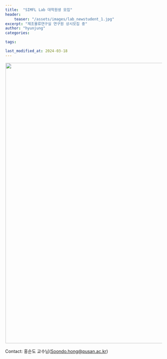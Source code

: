 ```yaml
---
title:  "SIMFL Lab 대학원생 모집"
header:
    teaser: "/assets/images/lab_newstudent_1.jpg"
excerpt: "제조물류연구실 연구원 상시모집 중"
author: "hyunjung"
categories:

tags:

last_modified_at: 2024-03-18
---
```

<img align="center" width="900" height="900" style="border: 1px solid white" src="/assets/images/lab_newstudent.jpg"> 

Contact: 홍순도 교수님([Soondo.hong@pusan.ac.kr](mailto:Soondo.hong@pusan.ac.kr))